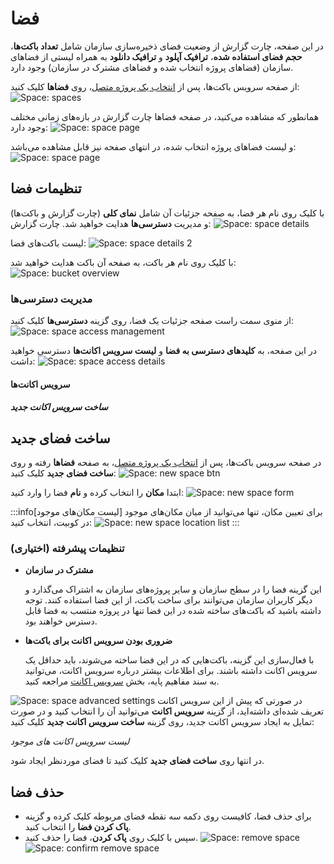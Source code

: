 # فضا

در این صفحه، چارت گزارش از وضعیت فضای ذخیره‌سازی سازمان شامل **تعداد باکت‌ها**، **حجم فضای استفاده شده**، **ترافیک آپلود** و **ترافیک دانلود** به همراه لیستی از فضاهای سازمان (فضاهای پروژه انتخاب شده و فضاهای مشترک در سازمان) وجود دارد.

از صفحه سرویس باکت‌ها، پس از [انتخاب یک پروژه متصل](../bucket-settings#select-project)، روی **فضاها** کلیک کنید:
![Space: spaces](spaces.png)

همانطور که مشاهده می‌کنید، در صفحه فضاها چارت گزارش در بازه‌های زمانی مختلف وجود دارد:
![Space: space page](space-page.png)

و لیست فضاهای پروژه انتخاب شده، در انتهای صفحه نیز قابل مشاهده می‌باشد:
![Space: space page](spaces-list.png)

## تنظیمات فضا

با کلیک روی نام هر فضا، به صفحه جزئیات آن شامل **نمای کلی** (چارت گزارش و باکت‌ها) و مدیریت **دسترسی‌ها** هدایت خواهید شد.
چارت گزارش:
![Space: space details](space-details.png)

لیست باکت‌های فضا:
![Space: space details 2](space-details-2.png)

با کلیک روی نام هر باکت، به صفحه آن باکت هدایت خواهید شد:
![Space: bucket overview](bucket-details.png)

### مدیریت دسترسی‌ها

از منوی سمت راست صفحه جزئیات یک فضا، روی گزینه **دسترسی‌ها** کلیک کنید:
![Space: space access management](space-access-managemet.png)

در این صفحه، به **کلیدهای دسترسی به فضا** و **لیست سرویس اکانت‌ها** دسترسی خواهید داشت:
![Space: space access details](space-access-details.png)

#### سرویس اکانت‌ها

##### ساخت سرویس اکانت جدید

## ساخت فضای جدید

در صفحه سرویس باکت‌ها، پس از [انتخاب یک پروژه متصل](../bucket-settings#select-project)، به صفحه **فضاها** رفته و روی **ساخت فضای جدید** کلیک کنید:
![Space: new space btn](new-space-btn.png)

ابتدا **مکان** را انتخاب کرده و **نام** فضا را وارد کنید:
![Space: new space form](new-space-form.png)

:::info[لیست مکان‌های موجود]
برای تعیین مکان، تنها می‌توانید از میان مکان‌های موجود در کوبیت، انتخاب کنید:
![Space: new space location list](new-space-location-list.png)
:::

### تنظیمات پیشرفته (اختیاری)

- **مشترک در سازمان**

  این گزینه فضا را در سطح سازمان و سایر پروژه‌های سازمان به اشتراک می‌گذارد و دیگر کاربران سازمان می‌توانند برای ساخت باکت، از این فضا استفاده کنند.
  توجه داشته باشید که باکت‌های ساخته شده در این فضا تنها در پروژه منتسب به فضا قابل دسترس خواهند بود.

- **ضروری بودن سرویس اکانت برای باکت‌ها**

  با فعال‌سازی این گزینه، باکت‌هایی که در این فضا ساخته می‌شوند، باید حداقل یک سرویس اکانت داشته باشند.
  برای اطلاعات بیشتر درباره سرویس اکانت، می‌توانید به سند مفاهیم پایه، بخش [سرویس اکانت](../#service-account) مراجعه کنید.

![Space: space advanced settings](space-advanced-settings.png)
در صورتی که پیش از این سرویس اکانت تعریف شده‌ای داشته‌اید، از گزینه **سرویس اکانت** می‌توانید آن را انتخاب کنید و در صورت تمایل به ایجاد سرویس اکانت جدید، روی گزینه **ساخت سرویس اکانت جدید** کلیک کنید:

_لیست سرویس اکانت های موجود_

در انتها روی **ساخت فضای جدید** کلیک کنید تا فضای موردنظر ایجاد شود.

## حذف فضا

- برای حذف فضا، کافیست روی دکمه سه نقطه فضای مربوطه کلیک کرده و گزینه **پاک کردن فضا** را انتخاب کنید.
- سپس با کلیک روی **پاک کردن**، فضا را حذف کنید.
  ![Space: remove space](remove-space.png)
  ![Space: confirm remove space](confirm-remove-space.png)
